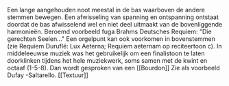 Een lange aangehouden noot meestal in de bas waarboven de andere  stemmen bewegen. Een afwisseling van spanning en ontspanning ontstaat doordat de bas afwisselend wel en niet deel uitmaakt van de bovenliggende harmonieën.
Beroemd voorbeeld fuga Brahms Deutsches Requiem: "Die gerechten Seelen..."
Een orgelpunt kan ook voorkomen in bovenstemmen (zie Requiem Duruflé: Lux Aeterna; Requiem aeternam op reciteertoon c).
In middeleeuwse muziek was het gebruikelijk om een finalistoon te laten doorklinken tijdens het hele muziekwerk, soms samen met de kwint en octaaf (1-5-8). Dan wordt gesproken van een [[Bourdon]] Zie als voorbeeld Dufay -Saltarello.
[[Textuur]]